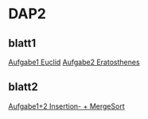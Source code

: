 # DAP2

## blatt1 
[Aufgabe1 Euclid](https://github.com/m10x/DAP2/blob/master/Euclid.java)
[Aufgabe2 Eratosthenes](https://github.com/m10x/DAP2/blob/master/Eratosthenes.java)

## blatt2 
[Aufgabe1+2 Insertion- + MergeSort](https://github.com/m10x/DAP2/blob/master/Sortierung.java)
